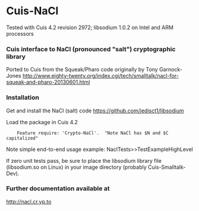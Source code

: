 Cuis-NaCl
==========
Tested with Cuis 4.2 revision 2972; libsodium 1.0.2 on Intel and ARM processors

### Cuis interface to NaCl (pronounced "salt") cryptographic library

Ported to Cuis from the Squeak/Pharo code originally by Tony Garnock-Jones
  http://www.eighty-twenty.org/index.cgi/tech/smalltalk/nacl-for-squeak-and-pharo-20130601.html


### Installation

Get and install the NaCl (salt) code
  https://github.com/jedisct1/libsodium

Load the package in Cuis 4.2

````Smalltalk
	Feature require: 'Crypto-NaCl'.  "Note NaCl has $N and $C capitalized"
````

Note simple end-to-end usage example: NaclTests>>TestExampleHighLevel

If zero unit tests pass, be sure to place the libsodium library file (libsodium.so on Linux) in your image directory (probably Cuis-Smalltalk-Dev).

### Further documentation available at

  http://nacl.cr.yp.to
